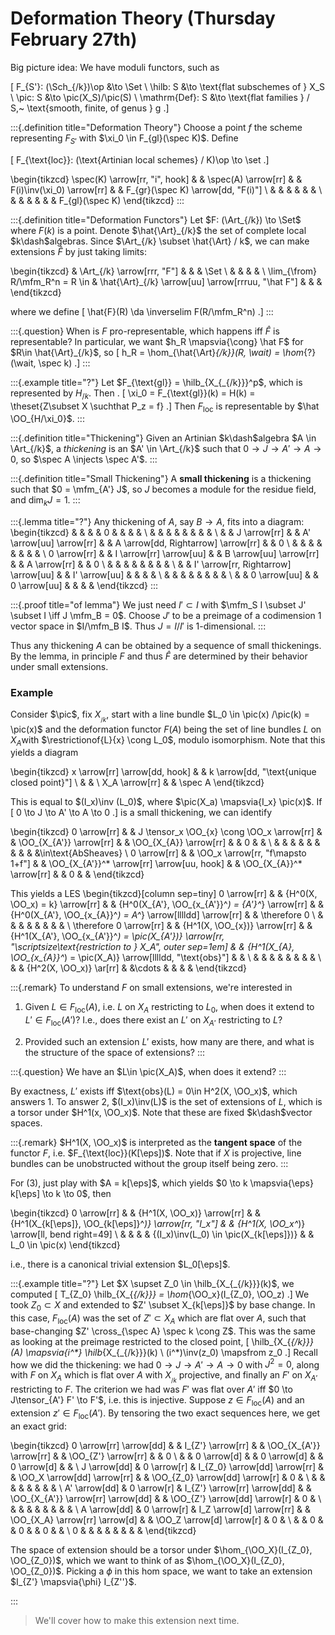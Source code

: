 # Deformation Theory (Thursday February 27th)

Big picture idea:
We have moduli functors, such as

\[
F_{S'}: (\Sch_{/k})\op &\to \Set \\
\hilb: S &\to \text{flat subschemes of } X_S \\
\pic: S &\to \pic(X_S)/\pic(S) \\
\mathrm{Def}: S &\to \text{flat families } / S,~ \text{smooth, finite, of genus } g
.\]



:::{.definition title="Deformation Theory"}
Choose a point $f$ the scheme representing $F_{S'}$ with $\xi_0 \in F_{gl}(\spec K)$.
Define

\[
F_{\text{loc}}: (\text{Artinian local schemes} / K)\op \to \set
.\]


\begin{tikzcd}
\spec(K) \arrow[rr, "i", hook] &  & \spec(A) \arrow[rr] &  & F(i)\inv(\xi_0) \arrow[rr] &  & F_{gr}(\spec K) \arrow[dd, "F(i)"] \\
                               &  &                     &  &                            &  &                                    \\
                               &  &                     &  &                            &  & F_{gl}(\spec K)
\end{tikzcd}
:::


:::{.definition title="Deformation Functors"}
Let $F: (\Art_{/k}) \to \Set$ where $F(k)$ is a point.
Denote $\hat{\Art}_{/k}$ the set of complete local $k\dash$algebras.
Since $\Art_{/k} \subset \hat{\Art} / k$, we can make extensions $\hat F$ by just taking limits:


\begin{tikzcd}
                                & \Art_{/k} \arrow[rrr, "F"]                         &  &  & \Set \\
                                &                                                 &  &  &      \\
\lim_{\from} R/\mfm_R^n = R \in & \hat{\Art}_{/k} \arrow[uu] \arrow[rrruu, "\hat F"] &  &  &
\end{tikzcd}


where we define 
\[
\hat{F}(R) \da \inverselim F(R/\mfm_R^n)
.\]
:::


:::{.question}
When is $F$ pro-representable, which happens iff $\hat F$ is representable?
In particular, we want $h_R \mapsvia{\cong} \hat F$ for $R\in \hat{\Art}_{/k}$, so
\[
h_R = \hom_{\hat{\Art}_{/k}}(R, \wait) = \hom_{?}(\wait, \spec k)
.\]
:::


:::{.example title="?"}
Let $F_{\text{gl}} = \hilb_{X_{_{/k}}}^p$, which is represented by $H_{/k}$.
Then .
\[
\xi_0 = F_{\text{gl}}(k) = H(k) = \theset{Z\subset X \suchthat P_z = f}
.\]
Then $F_{\text{loc} }$ is representable by $\hat \OO_{H/\xi_0}$.
:::


:::{.definition title="Thickening"}
Given an Artinian $k\dash$algebra $A \in \Art_{/k}$, a *thickening* is an $A' \in \Art_{/k}$ such that $0 \to J \to A' \to A \to 0$, so $\spec A \injects \spec A'$.
:::


:::{.definition title="Small Thickening"}
A **small thickening** is a thickening such that $0 = \mfm_{A'} J$, so $J$ becomes a module for the residue field, and $\dim_k J = 1$.
:::



:::{.lemma title="?"}
Any thickening of $A$, say $B\to A$, fits into a diagram:
\begin{tikzcd}
&  &                                      &  & 0                        &  &                                     &  &   \\
&  &                                      &  &                          &  &                                     &  &   \\
&  & J \arrow[rr]                         &  & A' \arrow[uu] \arrow[rr] &  & A \arrow[dd, Rightarrow] \arrow[rr] &  & 0 \\
&  &                                      &  &                          &  &                                     &  &   \\
0 \arrow[rr] &  & I \arrow[rr] \arrow[uu]              &  & B \arrow[uu] \arrow[rr]  &  & A \arrow[rr]                        &  & 0 \\
&  &                                      &  &                          &  &                                     &  &   \\
&  & I' \arrow[rr, Rightarrow] \arrow[uu] &  & I' \arrow[uu]            &  &                                     &  &   \\
&  &                                      &  &                          &  &                                     &  &   \\
&  & 0 \arrow[uu]                         &  & 0 \arrow[uu]             &  &                                     &  &
\end{tikzcd}
:::


:::{.proof title="of lemma"}
We just need $I' \subset I$ with $\mfm_S I \subset J' \subset I \iff J \mfm_B = 0$.
Choose $J'$ to be a preimage of a codimension 1 vector space in $I/\mfm_B I$.
Thus $J = I/I'$ is 1-dimensional.
:::


Thus any thickening $A$ can be obtained by a sequence of small thickenings.
By the lemma, in principle $F$ and thus $\hat{F}$ are determined by their behavior under small extensions.


### Example

Consider $\pic$, fix $X_{_{/k}}$, start with a line bundle $L_0 \in \pic(x) /\pic(k) = \pic(x)$ and the deformation functor $F(A)$ being the set of line bundles $L$ on $X_A$with $\restrictionof{L}{x} \cong L_0$, modulo isomorphism.
Note that this yields a diagram

\begin{tikzcd}
x \arrow[rr] \arrow[dd, hook] &  & k \arrow[dd, "\text{unique closed point}"] \\
                              &  &                                            \\
X_A \arrow[rr]                &  & \spec A
\end{tikzcd}


This is equal to $(I_x)\inv (L_0)$, where $\pic(X_a) \mapsvia{I_x} \pic(x)$.
If
\[
0 \to J \to A' \to A \to 0
.\]
is a small thickening, we can identify

\begin{tikzcd}
0 \arrow[rr] &  & J \tensor_x \OO_{x} \cong \OO_x \arrow[rr] &  & \OO_{X_{A'}} \arrow[rr]                    &  & \OO_{X_{A}} \arrow[rr]   &  & 0 &  & \\
          &  &                                            &  &                                            &  &                          &  &   &  &\in\text{AbSheaves}                      \\
0 \arrow[rr] &  & \OO_x \arrow[rr, "f\mapsto 1+f"]                           &  & \OO_{X_{A'}}^* \arrow[rr] \arrow[uu, hook] &  & \OO_{X_{A}}^* \arrow[rr] &  & 0 &  &
\end{tikzcd}

This yields a LES
\begin{tikzcd}[column sep=tiny]
0 \arrow[rr]            &  & {H^0(X, \OO_x) = k} \arrow[rr] &  & {H^0(X_{A'}, \OO_{x_{A'}}^*) = {A'}^*} \arrow[rr]                                     &  & {H^0(X_{A'}, \OO_{x_{A}}^*) = A^*} \arrow[lllldd] \arrow[rr]         &  & \therefore 0 \\
                        &  &                                &  &                                                                                       &  &                                                                      &  &              \\
\therefore 0 \arrow[rr] &  & {H^1(X, \OO_{x})} \arrow[rr]   &  & {H^1(X_{A'}, \OO_{x_{A'}}^*) = \pic(X_{A'})} \arrow[rr, "\scriptsize\text{restriction to } X_A", outer sep=1em] &  & {H^1(X_{A}, \OO_{x_{A}}^*) = \pic(X_A)} \arrow[lllldd, "\text{obs}"] &  &              \\
                        &  &                                &  &                                                                                       &  &                                                                      &  &              \\
&  & {H^2(X, \OO_x)} \ar[rr]                & &\cdots                                                                                        &  &                                                                      &  &
\end{tikzcd}


:::{.remark}
To understand $F$ on small extensions, we're interested in

1. Given $L \in F_{\text{loc}}(A)$, i.e. $L$ on $X_A$ restricting to $L_0$, when does it extend to $L' \in F_{\text{loc}}(A')$?
  I.e., does there exist an $L'$ on $X_{A'}$ restricting to $L$?

2. Provided such an extension $L'$ exists, how many are there, and what is the structure of the space of extensions?
:::


:::{.question}
We have an $L\in \pic(X_A)$, when does it extend?
:::


By exactness, $L'$ exists iff $\text{obs}(L) = 0\in H^2(X, \OO_x)$, which answers 1.
To answer 2, $(I_x)\inv(L)$ is the set of extensions of $L$, which is a torsor under $H^1(x, \OO_x)$.
Note that these are fixed $k\dash$vector spaces.


:::{.remark}
$H^1(X, \OO_x)$ is interpreted as the **tangent space** of the functor $F$, i.e. $F_{\text{loc}}(K[\eps])$.
Note that if $X$ is projective, line bundles can be unobstructed without the group itself being zero.
:::

For (3), just play with $A = k[\eps]$, which yields $0 \to k \mapsvia{\eps} k[\eps] \to k \to 0$, then

\begin{tikzcd}
0 \arrow[rr] &  & {H^1(X, \OO_x)} \arrow[rr] &  & {H^1(X_{k[\eps]}, \OO_{k[\eps]}^*)} \arrow[rr, "I_x"] &  & {H^1(X, \OO_x^*)} \arrow[ll, bend right=49] \\
             &  &                            &  & {(I_x)\inv(L_0) \in \pic(X_{k[\eps]})}                &  & L_0 \in \pic(x)
\end{tikzcd}


i.e., there is a canonical trivial extension $L_0[\eps]$.


:::{.example title="?"}
Let $X \supset Z_0 \in \hilb_{X_{_{/k}}}(k)$, we computed
\[
T_{Z_0} \hilb_{X_{_{/k}}} =  \hom_{\OO_x}(I_{Z_0}, \OO_z)
.\]
We took $Z_0 \subset X$ and extended to $Z' \subset X_{k[\eps]}$ by base change.
In this case, $F_{\text{loc}}(A)$ was the set of $Z'\subset X_A$ which are flat over $A$, such that base-changing $Z' \cross_{\spec A} \spec k \cong Z$.
This was the same as looking at the preimage restricted to the closed point,
\[
\hilb_{X_{_{/k}}}(A) \mapsvia{i^*} \hilb_{X_{_{/k}}}(k) \\
(i^*)\inv(z_0) \mapsfrom z_0
.\]
Recall how we did the thickening: we had
$0 \to J \to A' \to A \to 0$ with $J^2 = 0$, along with $F$ on $X_A$ which is flat over $A$ with $X_{_{/k}}$ projective, and finally an $F'$ on $X_{A'}$ restricting to $F$.
The criterion we had was $F'$ was flat over $A'$ iff $0 \to J\tensor_{A'} F' \to F'$, i.e. this is injective.
Suppose $z\in F_{\text{loc}}(A)$ and an extension $z' \in F_{\text{loc}}(A')$.
By tensoring the two exact sequences here, we get an exact grid:

\begin{tikzcd}
0 \arrow[rr] \arrow[dd] &             & I_{Z'} \arrow[rr]             &  & \OO_{X_{A'}} \arrow[rr]            &  & \OO_{Z'} \arrow[rr]            &   & 0 \\
                      &             & 0 \arrow[d]                   &  & 0 \arrow[d]                        &  & 0 \arrow[d]                    &   &   \\
J \arrow[dd]            & 0 \arrow[r] & I_{Z_0} \arrow[dd] \arrow[rr] &  & \OO_X \arrow[dd] \arrow[rr]        &  & \OO_{Z_0} \arrow[dd] \arrow[r] & 0 &   \\
                      &             &                               &  &                                    &  &                                &   &   \\
A' \arrow[dd]           & 0 \arrow[r] & I_{Z'} \arrow[rr] \arrow[dd]  &  & \OO_{X_{A'}} \arrow[rr] \arrow[dd] &  & \OO_{Z'} \arrow[dd] \arrow[r]  & 0 &   \\
                      &             &                               &  &                                    &  &                                &   &   \\
A \arrow[dd]            & 0 \arrow[r] & I_Z \arrow[d] \arrow[rr]      &  & \OO_{X_A} \arrow[rr] \arrow[d]     &  & \OO_Z \arrow[d] \arrow[r]      & 0 &   \\
                      &             & 0                             &  & 0                                  &  & 0                              &   &   \\
0                       &             &                               &  &                                    &  &                                &   &
\end{tikzcd}

The space of extension should be a torsor under $\hom_{\OO_X}(I_{Z_0}, \OO_{Z_0})$, which we want to think of as $\hom_{\OO_X}(I_{Z_0}, \OO_{Z_0})$.
Picking a $\phi$ in this hom space, we want to take an extension $I_{Z'} \mapsvia{\phi} I_{Z''}$.

:::

> We'll cover how to make this extension next time.

